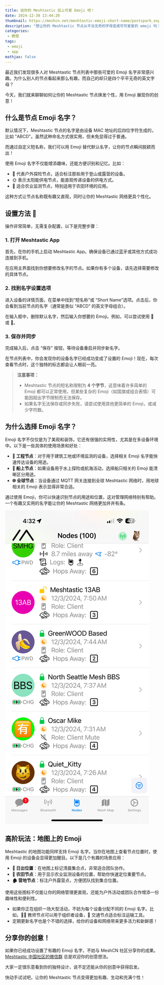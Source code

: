 ```yaml
---
title: 给你的 Meshtastic 加上可爱 Emoji 吧！
date: 2024-12-30 13:44:20
thumbnail: https://meshcn.net/meshtastic-emoji-short-name/postspark_export_2024-12-30_13-47-40.webp
description: "想让你的 Meshtastic 节点从平淡无奇的字母变成可可爱爱的 emoji 吗？手把手教你如何用可爱的 Emoji 给节点命名，让你的设备在网络中脱颖而出！"
categories:
 - 教程
tags:
 - emoji
 - app
mathjax: false
---
```


最近我们发现很多人对 Meshtastic 节点列表中那些可爱的 Emoji 名字非常感兴趣。为什么别人的节点看起来那么有趣，而自己的却只是四个平平无奇的英文字母？

今天，我们就来聊聊如何让你的 Meshtastic 节点焕发个性，用 Emoji 展现你的创意！

## 什么是节点 Emoji 名字？

默认情况下，Meshtastic 节点的名字是由设备 MAC 地址的后四位字符生成的，比如 "ABCD"。虽然这种命名方式很实用，但未免显得过于普通。

而通过自定义短名称，我们可以用 Emoji 替代默认名字，让你的节点瞬间脱颖而出！

使用 Emoji 名字不仅能增添趣味，还能方便识别和记忆。比如：

- 🚀 代表户外探险节点，适合标注那些用于登山或露营的设备。
- 🌞 表示太阳能供电节点，能直观传递设备的供电方式。
- 🌿 适合农业监测节点，特别适用于农田环境的应用。

这种方式让节点名称既有趣又直观，同时让你的 Meshtastic 网络更具个性化。

## 设置方法 🔧

操作非常简单，无需复杂配置，以下是完整步骤：

### 1. 打开 Meshtastic App

首先，在你的手机上启动 Meshtastic App。确保设备已通过蓝牙或其他方式成功连接到手机。

在应用主界面找到你想要修改名字的节点。如果你有多个设备，请先选择需要修改的具体节点。

### 2. 找到名字设置选项

进入设备的详情页面，在菜单中找到“短名称”或 “Short Name”选项。点击后，你会看到当前节点的名字（通常是类似 “ABCD” 的英文字母组合）。

在输入框中，删除默认名字，然后输入你想要的 Emoji。例如，可以尝试使用 🚀 或 💚。

### 3. 保存并同步

完成输入后，点击 “保存” 按钮，等待设备重启并同步新名字。

在节点列表中，你会发现你的设备名字已经成功变成了设置的 Emoji！现在，每次查看节点时，这个独特的标志都会让人眼前一亮。

> **注意事项：**
> - Meshtastic 节点的短名称限制为 **4 个字节**，这意味着许多简单的 Emoji 都可以正常使用，但某些复杂的 Emoji（如国旗或组合表情）可能因超出字节限制而无法保存。
> - 如果名字无法保存或同步失败，请尝试使用其他更简单的 Emoji，或减少字符数。

## 为什么选择 Emoji 名字？

Emoji 名字不仅仅是为了美观和装饰，它还有很强的实用性，尤其是在多设备环境中。以下是一些具体的使用场景和好处：

- **🚧 工程节点**：对于用于建筑工地或环境监测的设备，选择相关 Emoji 名字能快速传达设备的用途。
- **🚢 船上节点**：如果设备用于水上探险或航海活动，选择船只相关的 Emoji 能清晰区分用途。
- **🌐 全球节点**：当设备通过 MQTT 网关连接到全球 Meshtastic 网络时，用地球相关的 Emoji 表示显得非常合适。

通过使用 Emoji，你可以快速识别节点的用途和位置，这对管理网络特别有帮助。一个有趣又实用的名字能让你的 Meshtastic 网络更加井井有条。

![](./meshtastic-emoji-short-name/emoji-node-list.webp)


## 高阶玩法：地图上的 Emoji

Meshtastic 的地图功能同样支持 Emoji 名字。当你在地图上查看节点位置时，使用 Emoji 的设备会显得更加醒目。以下是几个有趣的场景应用：

- **🌅 日出位置**：在地图上标记清晨集合点，非常适合团队协作。
- **🌿 农田节点**：用于显示农业监测设备的位置，帮助你快速定位重要节点。
- **🏚️ 营地节点**：标注户外露营点，方便团队找到集合位置。

使用这些图标不仅能让你的网络管理更直观，还能为户外活动或团队合作增添一份趣味性和便利性。

- 如果你正在组织一场大型活动，不妨为每个设备分配不同的 Emoji 名字。比如，👨‍🏫 教师节点可以用于组织者设备，🚗 交通节点适合标注运输工具。
- 定期更新名字也是个不错的选择，给你的设备和网络带来更多活力和新鲜感！

## 分享你的创意！

如果你已经成功设置了有趣的 Emoji 名字，不妨与 MeshCN 社区分享你的成果。[Meshtastic 中国社区的微信群](/contact/) 总是欢迎你的创意想法。

大家一定很乐意看到你的独特设计，说不定还能从你的创意中获得启发。

快动手试试吧，让你的 Meshtastic 节点变得更加有趣、生动和充满个性！